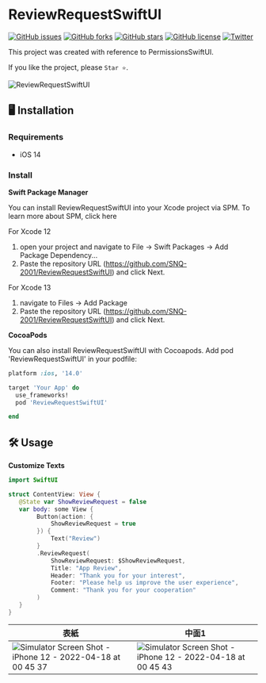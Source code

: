 # ReviewRequestSwiftUI
[![GitHub issues](https://img.shields.io/github/issues/SNQ-2001/ReviewRequestSwiftUI)](https://github.com/SNQ-2001/ReviewRequestSwiftUI/issues)
[![GitHub forks](https://img.shields.io/github/forks/SNQ-2001/ReviewRequestSwiftUI)](https://github.com/SNQ-2001/ReviewRequestSwiftUI/network)
[![GitHub stars](https://img.shields.io/github/stars/SNQ-2001/ReviewRequestSwiftUI)](https://github.com/SNQ-2001/ReviewRequestSwiftUI/stargazers)
[![GitHub license](https://img.shields.io/github/license/SNQ-2001/ReviewRequestSwiftUI)](https://github.com/SNQ-2001/ReviewRequestSwiftUI/blob/main/LICENSE)
[![Twitter](https://img.shields.io/twitter/url?style=social)](https://twitter.com/intent/tweet?text=Wow:&url=https%3A%2F%2Fgithub.com%2FSNQ-2001%2FReviewRequestSwiftUI)

This project was created with reference to PermissionsSwiftUI.

If you like the project, please `Star ⭐️`.

![ReviewRequestSwiftUI](https://user-images.githubusercontent.com/84154073/163721501-cbda9ce7-347d-4627-a425-c172cf371c6b.png)

## 🖥️ Installation
### Requirements
- iOS 14

### Install

**Swift Package Manager**

You can install ReviewRequestSwiftUI into your Xcode project via SPM. To learn more about SPM, click here

For Xcode 12
   1. open your project and navigate to File → Swift Packages → Add Package Dependency...
   2. Paste the repository URL (https://github.com/SNQ-2001/ReviewRequestSwiftUI) and click Next.
 
For Xcode 13
   1. navigate to Files → Add Package
   2. Paste the repository URL (https://github.com/SNQ-2001/ReviewRequestSwiftUI) and click Next.

**CocoaPods**

You can also install ReviewRequestSwiftUI with Cocoapods. Add pod 'ReviewRequestSwiftUI' in your podfile:
```Ruby
platform :ios, '14.0'

target 'Your App' do
  use_frameworks!
  pod 'ReviewRequestSwiftUI'

end
```

## 🛠️ Usage
**Customize Texts**
```Swift
import SwiftUI

struct ContentView: View {
   @State var ShowReviewRequest = false
   var body: some View {
        Button(action: {
            ShowReviewRequest = true
        }) {
            Text("Review")
        }
        .ReviewRequest(
            ShowReviewRequest: $ShowReviewRequest,
            Title: "App Review",
            Header: "Thank you for your interest",
            Footer: "Please help us improve the user experience",
            Comment: "Thank you for your cooperation"
        )
   }
}
```
|表紙|中面1|
|---|---|
|![Simulator Screen Shot - iPhone 12 - 2022-04-18 at 00 45 37](https://user-images.githubusercontent.com/84154073/163722695-71e1a8cb-bd20-45f3-82b8-0d0a153b2f44.png)|![Simulator Screen Shot - iPhone 12 - 2022-04-18 at 00 45 43](https://user-images.githubusercontent.com/84154073/163722705-85d5f2fa-b88d-45c0-a462-480f4cf108ac.png)|
